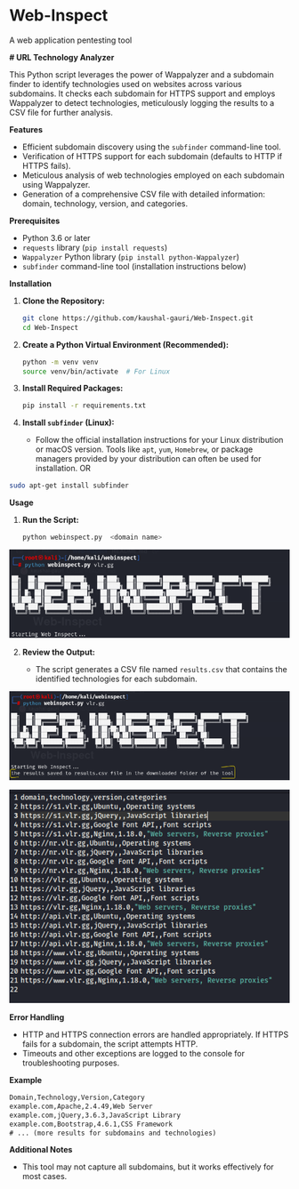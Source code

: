 # Web-Inspect
A web application pentesting tool

**# URL Technology Analyzer**

This Python script leverages the power of Wappalyzer and a subdomain finder to identify technologies used on websites across various subdomains. It checks each subdomain for HTTPS support and employs Wappalyzer to detect technologies, meticulously logging the results to a CSV file for further analysis.

**Features**

- Efficient subdomain discovery using the `subfinder` command-line tool.
- Verification of HTTPS support for each subdomain (defaults to HTTP if HTTPS fails).
- Meticulous analysis of web technologies employed on each subdomain using Wappalyzer.
- Generation of a comprehensive CSV file with detailed information: domain, technology, version, and categories.

**Prerequisites**

- Python 3.6 or later
- `requests` library (`pip install requests`)
- `Wappalyzer` Python library (`pip install python-Wappalyzer`)
- `subfinder` command-line tool (installation instructions below)

**Installation**

1. **Clone the Repository:**

   ```bash
   git clone https://github.com/kaushal-gauri/Web-Inspect.git
   cd Web-Inspect
   ```

2. **Create a Python Virtual Environment (Recommended):**

   ```bash
   python -m venv venv
   source venv/bin/activate  # For Linux
   ```

3. **Install Required Packages:**

   ```bash
   pip install -r requirements.txt
   ```

4. **Install `subfinder` (Linux):**

   - Follow the official installation instructions for your Linux distribution or macOS version. Tools like `apt`, `yum`, `Homebrew`, or package managers provided by your distribution can often be used for installation.
 OR 

```bash
sudo apt-get install subfinder
```

**Usage**

1. **Run the Script:**

   ```bash
   python webinspect.py  <domain name>
   ```

![1](./media/1.png)

2. **Review the Output:**

   - The script generates a CSV file named `results.csv` that contains the identified technologies for each subdomain.

![2](./media/2.png)

![3](./media/3.png)

**Error Handling**

- HTTP and HTTPS connection errors are handled appropriately. If HTTPS fails for a subdomain, the script attempts HTTP.
- Timeouts and other exceptions are logged to the console for troubleshooting purposes.

**Example**

```
Domain,Technology,Version,Category
example.com,Apache,2.4.49,Web Server
example.com,jQuery,3.6.3,JavaScript Library
example.com,Bootstrap,4.6.1,CSS Framework
# ... (more results for subdomains and technologies)
```

**Additional Notes**

- This tool may not capture all subdomains, but it works effectively for most cases.

